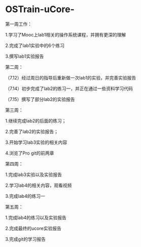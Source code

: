 # OSTrain-uCore-
第一周工作：

1.学习了Mooc上lab1相关的操作系统课程，并拥有更深的理解

2.完成了lab1实验中的6个练习

3.撰写lab1实验报告

第二周：

（7.12）经过周日的指导后重新做一次lab1的实验，并完善实验报告

（7.14）初步完成了lab2的练习一，并正在通过一些资料学习代码

（7.15）撰写了部分lab2的实验报告

第三周：

1.继续完成lab2的后面的练习；

2.完善了lab2的实验报告；

3.开始学习lab3实验的相关内容

4.浏览了Pro git的前两章

第四周：

1.完成lab3实验以及实验报告

2.学习lab4的相关内容，观看视频

3.完成lab4的练习一

第五周：

1.完成lab4的练习以及实验报告

2.完成最终的ucore实验报告

3.完成git的学习报告
